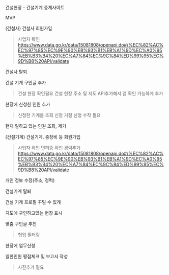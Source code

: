 건설현장 - 건설기계 중계사이트

MVP

(건설사)
건설사 회원가입
> 사업자 확인
> https://www.data.go.kr/data/15081808/openapi.do#/%EC%82%AC%EC%97%85%EC%9E%90%EB%93%B1%EB%A1%9D%EC%A0%95%EB%B3%B4%20%EC%A7%84%EC%9C%84%ED%99%95%EC%9D%B8%20API/validate

건설사 탈퇴

건설 기계 구인글 추가
> 건설 현장 확인필요
> 건설 현장 주소 및 지도 API추가해서 맵 확인 가능하게 추가

현장에 신청한 인원 추가
> 신청한 기계들 조회
> 신청 거절
> 신청 수작 필요

현재 일하고 있는 인원 조회, 제거

(건설기계)
건설기계, 중장비 등 회원가입
> 사업자 확인
> 면허증 확인
> 경력추가
> https://www.data.go.kr/data/15081808/openapi.do#/%EC%82%AC%EC%97%85%EC%9E%90%EB%93%B1%EB%A1%9D%EC%A0%95%EB%B3%B4%20%EC%A7%84%EC%9C%84%ED%99%95%EC%9D%B8%20API/validate

개인 정보 수정(주소, 경력)

건설기계 탈퇴

건설 기계 프로필 꾸밀 수 있게

지도에 구인하고있는 현장 표시

맞춤 구인글 추천
> 협업 필터링 

현장에 업무신청

일한인원 평점체크 및 보고서 작성
>사진추가 필요